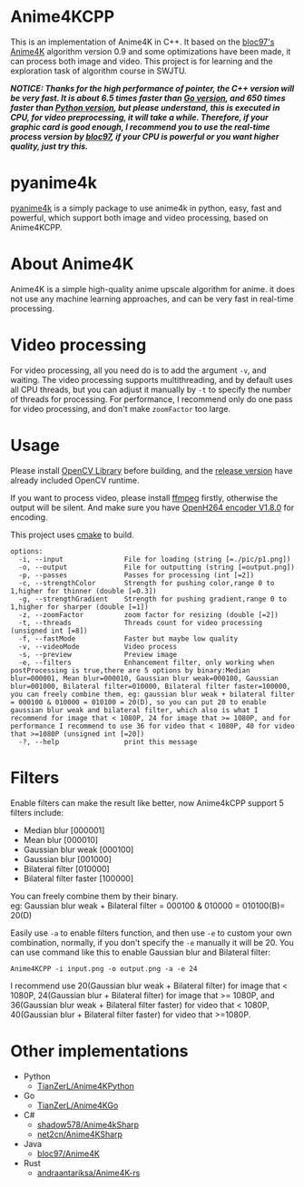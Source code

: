 # Anime4KCPP
This is an implementation of Anime4K in C++. It based on the [bloc97's Anime4K](https://github.com/bloc97/Anime4K) algorithm version 0.9 and some optimizations have been made, it can process both image and video.
This project is for learning and the exploration task of algorithm course in SWJTU.  

***NOTICE: Thanks for the high performance of pointer, the C++ version will be very fast. It is about 6.5 times faster than [Go version](https://github.com/TianZerL/Anime4KGo), and 650 times faster than [Python version](https://github.com/TianZerL/Anime4KPython), but please understand, this is executed in CPU, for video preprocessing, it will take a while. Therefore, if your graphic card is good enough, I recommend you to use the real-time process version by [bloc97](https://github.com/bloc97/Anime4K), if your CPU is powerful or you want higher quality, just try this.***

# pyanime4k
[pyanime4k](https://github.com/TianZerL/pyanime4k) is a simply package to use anime4k in python, easy, fast and powerful, which support both image and video processing, based on Anime4KCPP. 

# About Anime4K
Anime4K is a simple high-quality anime upscale algorithm for anime. it does not use any machine learning approaches, and can be very fast in real-time processing.

# Video processing
For video processing, all you need do is to add the argument ```-v```, and waiting. The video processing supports multithreading, and by default uses all CPU threads, but you can adjust it manually by ```-t``` to specify the number of threads for processing.  For performance, I recommend only do one pass for video processing, and don't make ```zoomFactor``` too large.

# Usage
Please install [OpenCV Library](https://opencv.org) before building, and the [release version](https://github.com/TianZerL/Anime4KCPP/releases) have already included OpenCV runtime.  

If you want to process video, please install [ffmpeg](https://ffmpeg.org) firstly, otherwise the output will be silent. And make sure you have [OpenH264 encoder V1.8.0](https://github.com/cisco/openh264/releases) for encoding.

This project uses [cmake](https://cmake.org) to build.

    options:
      -i, --input               File for loading (string [=./pic/p1.png])
      -o, --output              File for outputting (string [=output.png])
      -p, --passes              Passes for processing (int [=2])
      -c, --strengthColor       Strength for pushing color,range 0 to 1,higher for thinner (double [=0.3])
      -g, --strengthGradient    Strength for pushing gradient,range 0 to 1,higher for sharper (double [=1])
      -z, --zoomFactor          zoom factor for resizing (double [=2])
      -t, --threads             Threads count for video processing (unsigned int [=8])
      -f, --fastMode            Faster but maybe low quality
      -v, --videoMode           Video process
      -s, --preview             Preview image
      -e, --filters             Enhancement filter, only working when postProcessing is true,there are 5 options by binary:Median blur=000001, Mean blur=000010, Gaussian blur weak=000100, Gaussian blur=001000, Bilateral filter=010000, Bilateral filter faster=100000, you can freely combine them, eg: gaussian blur weak + bilateral filter = 000100 & 010000 = 010100 = 20(D), so you can put 20 to enable gaussian blur weak and bilateral filter, which also is what I recommend for image that < 1080P, 24 for image that >= 1080P, and for performance I recommend to use 36 for video that < 1080P, 40 for video that >=1080P (unsigned int [=20])
      -?, --help                print this message

# Filters
Enable filters can make the result like better, now Anime4kCPP support 5 filters include:

  - Median blur [000001]
  - Mean blur [000010]
  - Gaussian blur weak [000100]
  - Gaussian blur [001000]
  - Bilateral filter [010000]
  - Bilateral filter faster [100000]

You can freely combine them by their binary.  
eg: Gaussian blur weak + Bilateral filter = 000100 & 010000 = 010100(B)= 20(D)  

Easily use ```-a``` to enable filters function, and then use ```-e``` to custom your own combination, normally, if you don't specify the ```-e``` manually it will be 20. You can use command like this to enable Gaussian blur and Bilateral filter:

    Anime4KCPP -i input.png -o output.png -a -e 24

I recommend use 20(Gaussian blur weak + Bilateral filter) for image that < 1080P, 24(Gaussian blur + Bilateral filter) for image that >= 1080P, and 36(Gaussian blur weak + Bilateral filter faster) for video that < 1080P, 40(Gaussian blur + Bilateral filter faster) for video that >=1080P.


# Other implementations
- Python
  - [TianZerL/Anime4KPython](https://github.com/TianZerL/Anime4KPython)
- Go
  - [TianZerL/Anime4KGo](https://github.com/TianZerL/Anime4KGo)
- C#
  - [shadow578/Anime4kSharp](https://github.com/shadow578/Anime4kSharp)
  - [net2cn/Anime4KSharp](https://github.com/net2cn/Anime4KSharp)
- Java
  - [bloc97/Anime4K](https://github.com/bloc97/Anime4K)
- Rust
  - [andraantariksa/Anime4K-rs](https://github.com/andraantariksa/Anime4K-rs)